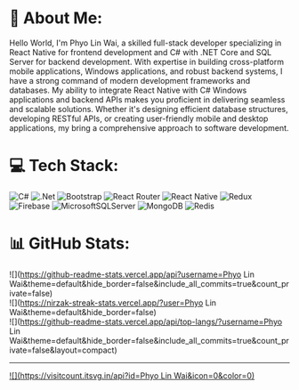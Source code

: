 # 💫 About Me:
Hello World, I'm Phyo Lin Wai, a skilled full-stack developer specializing in React Native for frontend development and C# with .NET Core and SQL Server for backend development. With expertise in building cross-platform mobile applications, Windows applications, and robust backend systems, I have a strong command of modern development frameworks and databases. My ability to integrate React Native with C# Windows applications and backend APIs makes you proficient in delivering seamless and scalable solutions. Whether it's designing efficient database structures, developing RESTful APIs, or creating user-friendly mobile and desktop applications, my bring a comprehensive approach to software development.


# 💻 Tech Stack:
![C#](https://img.shields.io/badge/c%23-%23239120.svg?style=for-the-badge&logo=csharp&logoColor=white) ![.Net](https://img.shields.io/badge/.NET-5C2D91?style=for-the-badge&logo=.net&logoColor=white) ![Bootstrap](https://img.shields.io/badge/bootstrap-%238511FA.svg?style=for-the-badge&logo=bootstrap&logoColor=white) ![React Router](https://img.shields.io/badge/React_Router-CA4245?style=for-the-badge&logo=react-router&logoColor=white) ![React Native](https://img.shields.io/badge/react_native-%2320232a.svg?style=for-the-badge&logo=react&logoColor=%2361DAFB) ![Redux](https://img.shields.io/badge/redux-%23593d88.svg?style=for-the-badge&logo=redux&logoColor=white) ![Firebase](https://img.shields.io/badge/firebase-a08021?style=for-the-badge&logo=firebase&logoColor=ffcd34) ![MicrosoftSQLServer](https://img.shields.io/badge/Microsoft%20SQL%20Server-CC2927?style=for-the-badge&logo=microsoft%20sql%20server&logoColor=white) ![MongoDB](https://img.shields.io/badge/MongoDB-%234ea94b.svg?style=for-the-badge&logo=mongodb&logoColor=white) ![Redis](https://img.shields.io/badge/redis-%23DD0031.svg?style=for-the-badge&logo=redis&logoColor=white)
# 📊 GitHub Stats:
![](https://github-readme-stats.vercel.app/api?username=Phyo Lin Wai&theme=default&hide_border=false&include_all_commits=true&count_private=false)<br/>
![](https://nirzak-streak-stats.vercel.app/?user=Phyo Lin Wai&theme=default&hide_border=false)<br/>
![](https://github-readme-stats.vercel.app/api/top-langs/?username=Phyo Lin Wai&theme=default&hide_border=false&include_all_commits=true&count_private=false&layout=compact)

---
[![](https://visitcount.itsvg.in/api?id=Phyo Lin Wai&icon=0&color=0)](https://visitcount.itsvg.in)

<!-- Proudly created with GPRM ( https://gprm.itsvg.in ) -->
